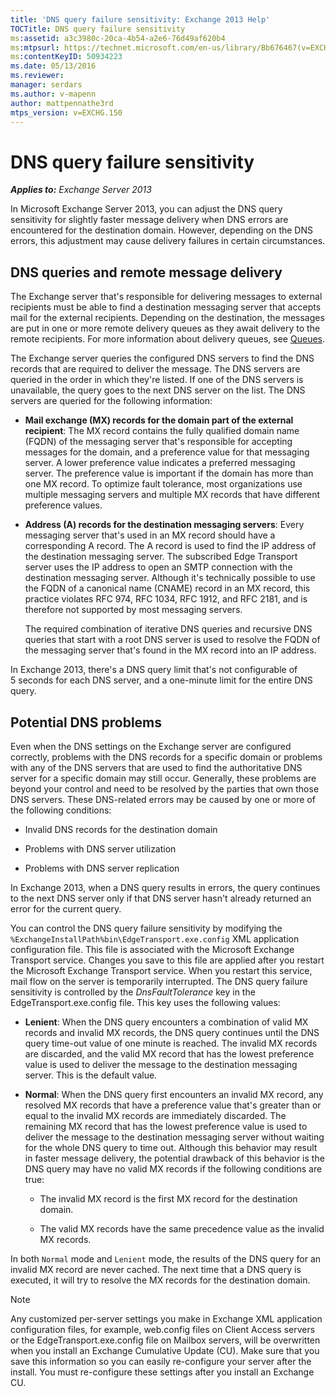 ```yaml
---
title: 'DNS query failure sensitivity: Exchange 2013 Help'
TOCTitle: DNS query failure sensitivity
ms:assetid: a3c3980c-20ca-4b54-a2e6-76d49af620b4
ms:mtpsurl: https://technet.microsoft.com/en-us/library/Bb676467(v=EXCHG.150)
ms:contentKeyID: 50934223
ms.date: 05/13/2016
ms.reviewer: 
manager: serdars
ms.author: v-mapenn
author: mattpennathe3rd
mtps_version: v=EXCHG.150
---
```


# DNS query failure sensitivity

_**Applies to:** Exchange Server 2013_

In Microsoft Exchange Server 2013, you can adjust the DNS query sensitivity for slightly faster message delivery when DNS errors are encountered for the destination domain. However, depending on the DNS errors, this adjustment may cause delivery failures in certain circumstances.

## DNS queries and remote message delivery

The Exchange server that's responsible for delivering messages to external recipients must be able to find a destination messaging server that accepts mail for the external recipients. Depending on the destination, the messages are put in one or more remote delivery queues as they await delivery to the remote recipients. For more information about delivery queues, see [Queues](queues-exchange-2013-help.md).

The Exchange server queries the configured DNS servers to find the DNS records that are required to deliver the message. The DNS servers are queried in the order in which they're listed. If one of the DNS servers is unavailable, the query goes to the next DNS server on the list. The DNS servers are queried for the following information:

  - **Mail exchange (MX) records for the domain part of the external recipient**: The MX record contains the fully qualified domain name (FQDN) of the messaging server that's responsible for accepting messages for the domain, and a preference value for that messaging server. A lower preference value indicates a preferred messaging server. The preference value is important if the domain has more than one MX record. To optimize fault tolerance, most organizations use multiple messaging servers and multiple MX records that have different preference values.

  - **Address (A) records for the destination messaging servers**: Every messaging server that's used in an MX record should have a corresponding A record. The A record is used to find the IP address of the destination messaging server. The subscribed Edge Transport server uses the IP address to open an SMTP connection with the destination messaging server. Although it's technically possible to use the FQDN of a canonical name (CNAME) record in an MX record, this practice violates RFC 974, RFC 1034, RFC 1912, and RFC 2181, and is therefore not supported by most messaging servers.

    The required combination of iterative DNS queries and recursive DNS queries that start with a root DNS server is used to resolve the FQDN of the messaging server that's found in the MX record into an IP address.

In Exchange 2013, there's a DNS query limit that's not configurable of 5 seconds for each DNS server, and a one-minute limit for the entire DNS query.

## Potential DNS problems

Even when the DNS settings on the Exchange server are configured correctly, problems with the DNS records for a specific domain or problems with any of the DNS servers that are used to find the authoritative DNS server for a specific domain may still occur. Generally, these problems are beyond your control and need to be resolved by the parties that own those DNS servers. These DNS-related errors may be caused by one or more of the following conditions:

  - Invalid DNS records for the destination domain

  - Problems with DNS server utilization

  - Problems with DNS server replication

In Exchange 2013, when a DNS query results in errors, the query continues to the next DNS server only if that DNS server hasn't already returned an error for the current query.

You can control the DNS query failure sensitivity by modifying the `%ExchangeInstallPath%bin\EdgeTransport.exe.config` XML application configuration file. This file is associated with the Microsoft Exchange Transport service. Changes you save to this file are applied after you restart the Microsoft Exchange Transport service. When you restart this service, mail flow on the server is temporarily interrupted. The DNS query failure sensitivity is controlled by the *DnsFaultTolerance* key in the EdgeTransport.exe.config file. This key uses the following values:

  - **Lenient**: When the DNS query encounters a combination of valid MX records and invalid MX records, the DNS query continues until the DNS query time-out value of one minute is reached. The invalid MX records are discarded, and the valid MX record that has the lowest preference value is used to deliver the message to the destination messaging server. This is the default value.

  - **Normal**: When the DNS query first encounters an invalid MX record, any resolved MX records that have a preference value that's greater than or equal to the invalid MX records are immediately discarded. The remaining MX record that has the lowest preference value is used to deliver the message to the destination messaging server without waiting for the whole DNS query to time out. Although this behavior may result in faster message delivery, the potential drawback of this behavior is the DNS query may have no valid MX records if the following conditions are true:

      - The invalid MX record is the first MX record for the destination domain.

      - The valid MX records have the same precedence value as the invalid MX records.

In both `Normal` mode and `Lenient` mode, the results of the DNS query for an invalid MX record are never cached. The next time that a DNS query is executed, it will try to resolve the MX records for the destination domain.

> [!NOTE]
> Any customized per-server settings you make in Exchange XML application configuration files, for example, web.config files on Client Access servers or the EdgeTransport.exe.config file on Mailbox servers, will be overwritten when you install an Exchange Cumulative Update (CU). Make sure that you save this information so you can easily re-configure your server after the install. You must re-configure these settings after you install an Exchange CU.
